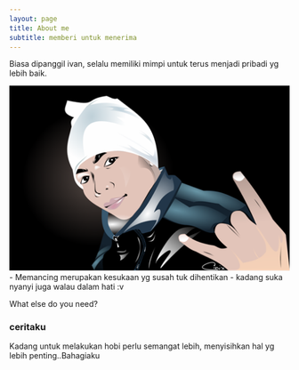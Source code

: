 ```yaml
---
layout: page
title: About me
subtitle: memberi untuk menerima
---
```


Biasa dipanggil ivan, selalu memiliki mimpi untuk terus menjadi pribadi yg lebih baik.

![img](/img/vank.png) - Memancing merupakan kesukaan yg susah tuk dihentikan
                      - kadang suka nyanyi juga walau dalam hati :v



What else do you need?

### ceritaku

Kadang untuk melakukan hobi perlu semangat lebih, menyisihkan hal yg lebih penting..Bahagiaku
